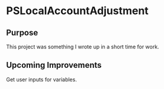 # PSLocalAccountAdjustment
 
## **Purpose**
This project was something I wrote up in a short time for work.

## **Upcoming Improvements**
Get user inputs for variables.

